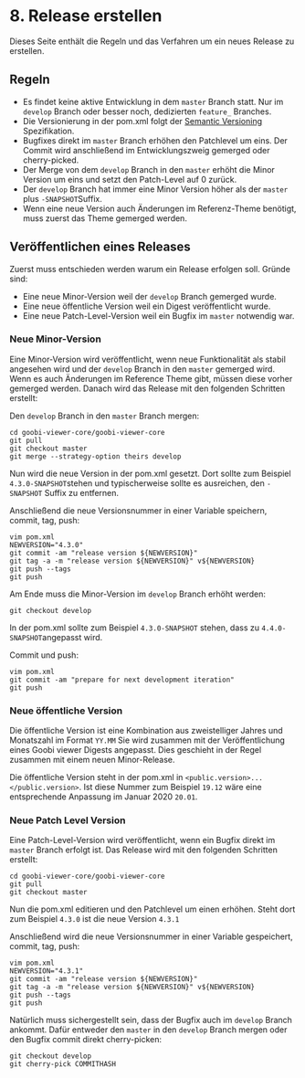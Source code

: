 # 8. Release erstellen

Dieses Seite enthält die Regeln und das Verfahren um ein neues Release zu erstellen.

## Regeln

* Es findet keine aktive Entwicklung in dem `master` Branch statt. Nur im `develop` Branch oder besser noch, dedizierten `feature_` Branches.
* Die Versionierung in der pom.xml folgt der [Semantic Versioning](https://semver.org/) Spezifikation.
* Bugfixes direkt im `master` Branch erhöhen den Patchlevel um eins. Der Commit wird anschließend im Entwicklungszweig gemerged oder cherry-picked.
* Der Merge von dem `develop` Branch in den `master` erhöht die Minor Version um eins und setzt den Patch-Level auf 0 zurück.
* Der `develop` Branch hat immer eine Minor Version höher als der `master` plus `-SNAPSHOT`Suffix.
* Wenn eine neue Version auch Änderungen im Referenz-Theme benötigt, muss zuerst das Theme gemerged werden.

## Veröffentlichen eines Releases

Zuerst muss entschieden werden warum ein Release erfolgen soll. Gründe sind:

* Eine neue Minor-Version weil der `develop` Branch gemerged wurde.
* Eine neue öffentliche Version weil ein Digest veröffentlicht wurde.
* Eine neue Patch-Level-Version weil ein Bugfix im `master` notwendig war.

### Neue Minor-Version

Eine Minor-Version wird veröffentlicht, wenn neue Funktionalität als stabil angesehen wird und der `develop` Branch in den `master` gemerged wird. Wenn es auch Änderungen im Reference Theme gibt, müssen diese vorher gemerged werden. Danach wird das Release mit den folgenden Schritten erstellt:

Den `develop` Branch in den `master` Branch mergen:

```text
cd goobi-viewer-core/goobi-viewer-core
git pull
git checkout master
git merge --strategy-option theirs develop
```

Nun wird die neue Version in der pom.xml gesetzt. Dort sollte zum Beispiel `4.3.0-SNAPSHOT`stehen und typischerweise sollte es ausreichen, den `-SNAPSHOT` Suffix zu entfernen.

Anschließend die neue Versionsnummer in einer Variable speichern, commit, tag, push:

```text
vim pom.xml
NEWVERSION="4.3.0"
git commit -am "release version ${NEWVERSION}"
git tag -a -m "release version ${NEWVERSION}" v${NEWVERSION}
git push --tags
git push
```

Am Ende muss die Minor-Version im `develop` Branch erhöht werden:

```text
git checkout develop
```

In der pom.xml sollte zum Beispiel `4.3.0-SNAPSHOT` stehen, dass zu `4.4.0-SNAPSHOT`angepasst wird.

Commit und push:

```text
vim pom.xml
git commit -am "prepare for next development iteration"
git push
```

### Neue öffentliche Version

Die öffentliche Version ist eine Kombination aus zweistelliger Jahres und Monatszahl im Format `YY.MM` Sie wird zusammen mit der Veröffentlichung eines Goobi viewer Digests angepasst. Dies geschieht in der Regel zusammen mit einem neuen Minor-Release. 

Die öffentliche Version steht in der pom.xml in `<public.version>...</public.version>`. Ist diese Nummer zum Beispiel `19.12` wäre eine entsprechende Anpassung im Januar 2020 `20.01`.

### Neue Patch Level Version

Eine Patch-Level-Version wird veröffentlicht, wenn ein Bugfix direkt im `master` Branch erfolgt ist. Das Release wird mit den folgenden Schritten erstellt:

```text
cd goobi-viewer-core/goobi-viewer-core
git pull
git checkout master
```

Nun die pom.xml editieren und den Patchlevel um einen erhöhen. Steht dort zum Beispiel `4.3.0` ist die neue Version `4.3.1`

Anschließend wird die neue Versionsnummer in einer Variable gespeichert, commit, tag, push:

```text
vim pom.xml
NEWVERSION="4.3.1"
git commit -am "release version ${NEWVERSION}"
git tag -a -m "release version ${NEWVERSION}" v${NEWVERSION}
git push --tags
git push
```

Natürlich muss sichergestellt sein, dass der Bugfix auch im `develop` Branch ankommt. Dafür entweder den `master` in den `develop` Branch mergen oder den Bugfix commit direkt cherry-picken:

```text
git checkout develop
git cherry-pick COMMITHASH
```

